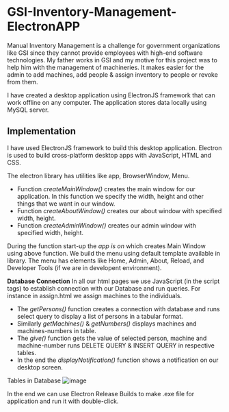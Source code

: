 # GSI-Inventory-Management-ElectronAPP
Manual Inventory Management is a challenge for government organizations like GSI since they cannot provide employees with high-end software technologies.
My father works in GSI and my motive for this project was to help him with the management of machineries.
It makes easier for the admin to add machines, add people & assign inventory to people or revoke from them.

I have created a desktop application using ElectronJS framework that can work offline on any computer. The application stores data locally using MySQL server.


## Implementation
I have used ElectronJS framework to build this desktop application. Electron is used to build cross-platform desktop apps with JavaScript, HTML and CSS.

The electron library has utilities like app, BrowserWindow, Menu.

* Function *createMainWindow()* creates the main window for our application. In this function we specify the width, height and other things that we want in our window.
* Function *createAboutWindow()* creates our about window with specified width, height.
* Function *createAdminWindow()* creates our admin window with specified width, height.

During the function start-up the *app is on* which creates Main Window using above function. We build the menu using default template available in library.
The menu has elements like Home, Admin, About, Reload, and Developer Tools (if we are in developent environment).

**Database Connection**
In all our html pages we use JavaScript (in the script tags) to establish connection with our Database and run queries.
For instance in assign.html we assign machines to the individuals.
- The *getPersons()* function creates a connection with database and runs select query to display a list of persons in a tabular format.
- Similarly *getMachines()* & *getNumbers()* displays machines and machines-numbers in table.
- The *give()* function gets the value of selected person, machine and machine-number runs DELETE QUERY & INSERT QUERY in respective tables.
- In the end the *displayNotification()* function shows a notification on our desktop screen.

Tables in Database
![image](https://user-images.githubusercontent.com/41522782/125480146-4085f7f4-fb4d-4cf5-a211-2029b0efc701.png)

In the end we can use Electron Release Builds to make .exe file for application and run it with double-click.
